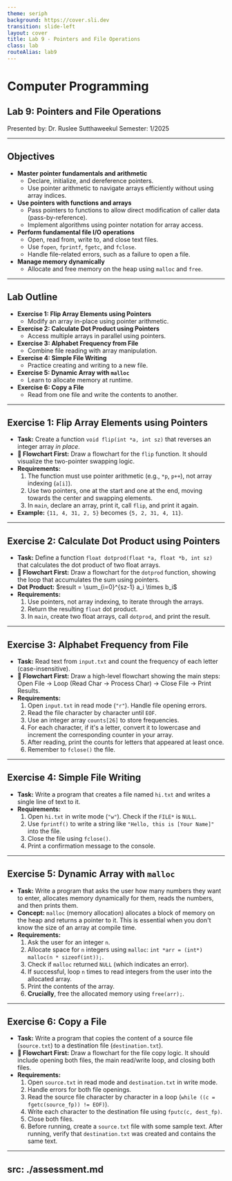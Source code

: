 ```yaml
---
theme: seriph
background: https://cover.sli.dev
transition: slide-left
layout: cover
title: Lab 9 - Pointers and File Operations
class: lab
routeAlias: lab9
---
```


# Computer Programming
## Lab 9: Pointers and File Operations

Presented by: Dr. Ruslee Sutthaweekul
Semester: 1/2025

---

## Objectives

*   **Master pointer fundamentals and arithmetic**
    *   Declare, initialize, and dereference pointers.
    *   Use pointer arithmetic to navigate arrays efficiently without using array indices.
*   **Use pointers with functions and arrays**
    *   Pass pointers to functions to allow direct modification of caller data (pass-by-reference).
    *   Implement algorithms using pointer notation for array access.
*   **Perform fundamental file I/O operations**
    *   Open, read from, write to, and close text files.
    *   Use `fopen`, `fprintf`, `fgetc`, and `fclose`.
    *   Handle file-related errors, such as a failure to open a file.
*   **Manage memory dynamically**
    *   Allocate and free memory on the heap using `malloc` and `free`.

---

## Lab Outline

*   **Exercise 1: Flip Array Elements using Pointers**
    *   Modify an array in-place using pointer arithmetic.
*   **Exercise 2: Calculate Dot Product using Pointers**
    *   Access multiple arrays in parallel using pointers.
*   **Exercise 3: Alphabet Frequency from File**
    *   Combine file reading with array manipulation.
*   **Exercise 4: Simple File Writing**
    *   Practice creating and writing to a new file.
*   **Exercise 5: Dynamic Array with `malloc`**
    *   Learn to allocate memory at runtime.
*   **Exercise 6: Copy a File**
    *   Read from one file and write the contents to another.

---

## Exercise 1: Flip Array Elements using Pointers

*   **Task:** Create a function `void flip(int *a, int sz)` that reverses an integer array *in place*.
*   **📝 Flowchart First:** Draw a flowchart for the `flip` function. It should visualize the two-pointer swapping logic.
*   **Requirements:**
    1.  The function must use pointer arithmetic (e.g., `*p`, `p++`), not array indexing (`a[i]`).
    2.  Use two pointers, one at the start and one at the end, moving towards the center and swapping elements.
    3.  In `main`, declare an array, print it, call `flip`, and print it again.
*   **Example:** `{11, 4, 31, 2, 5}` becomes `{5, 2, 31, 4, 11}`.

---

## Exercise 2: Calculate Dot Product using Pointers

*   **Task:** Define a function `float dotprod(float *a, float *b, int sz)` that calculates the dot product of two float arrays.
*   **📝 Flowchart First:** Draw a flowchart for the `dotprod` function, showing the loop that accumulates the sum using pointers.
*   **Dot Product:** $result = \sum_{i=0}^{sz-1} a_i \times b_i$
*   **Requirements:**
    1.  Use pointers, not array indexing, to iterate through the arrays.
    2.  Return the resulting `float` dot product.
    3.  In `main`, create two float arrays, call `dotprod`, and print the result.

---

## Exercise 3: Alphabet Frequency from File

*   **Task:** Read text from `input.txt` and count the frequency of each letter (case-insensitive).
*   **📝 Flowchart First:** Draw a high-level flowchart showing the main steps: Open File -> Loop (Read Char -> Process Char) -> Close File -> Print Results.
*   **Requirements:**
    1.  Open `input.txt` in read mode (`"r"`). Handle file opening errors.
    2.  Read the file character by character until `EOF`.
    3.  Use an integer array `counts[26]` to store frequencies.
    4.  For each character, if it's a letter, convert it to lowercase and increment the corresponding counter in your array.
    5.  After reading, print the counts for letters that appeared at least once.
    6.  Remember to `fclose()` the file.

---

## Exercise 4: Simple File Writing

*   **Task:** Write a program that creates a file named `hi.txt` and writes a single line of text to it.
*   **Requirements:**
    1.  Open `hi.txt` in write mode (`"w"`). Check if the `FILE*` is `NULL`.
    2.  Use `fprintf()` to write a string like `"Hello, this is [Your Name]"` into the file.
    3.  Close the file using `fclose()`.
    4.  Print a confirmation message to the console.

---

## Exercise 5: Dynamic Array with `malloc`

*   **Task:** Write a program that asks the user how many numbers they want to enter, allocates memory dynamically for them, reads the numbers, and then prints them.
*   **Concept:** `malloc` (memory allocation) allocates a block of memory on the heap and returns a pointer to it. This is essential when you don't know the size of an array at compile time.
*   **Requirements:**
    1.  Ask the user for an integer `n`.
    2.  Allocate space for `n` integers using `malloc`: `int *arr = (int*) malloc(n * sizeof(int));`.
    3.  Check if `malloc` returned `NULL` (which indicates an error).
    4.  If successful, loop `n` times to read integers from the user into the allocated array.
    5.  Print the contents of the array.
    6.  **Crucially**, free the allocated memory using `free(arr);`.

---

## Exercise 6: Copy a File

*   **Task:** Write a program that copies the content of a source file (`source.txt`) to a destination file (`destination.txt`).
*   **📝 Flowchart First:** Draw a flowchart for the file copy logic. It should include opening both files, the main read/write loop, and closing both files.
*   **Requirements:**
    1.  Open `source.txt` in read mode and `destination.txt` in write mode.
    2.  Handle errors for both file openings.
    3.  Read the source file character by character in a loop (`while ((c = fgetc(source_fp)) != EOF)`).
    4.  Write each character to the destination file using `fputc(c, dest_fp)`.
    5.  Close both files.
    6.  Before running, create a `source.txt` file with some sample text. After running, verify that `destination.txt` was created and contains the same text.

---
src: ./assessment.md
---